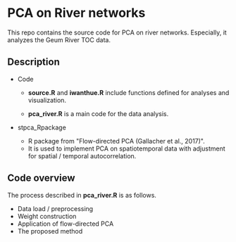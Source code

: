 # PCA on River networks

This repo contains the source code for PCA on river networks. Especially, it analyzes the Geum River TOC data. 


## Description

- Code
  - **source.R** and **iwanthue.R** include functions defined for analyses and visualization. 

  - **pca_river.R** is a main code for the data analysis.

- stpca_Rpackage
  - R package from "Flow-directed PCA (Gallacher et al., 2017)". 
  - It is used to implement PCA on spatiotemporal data with adjustment for spatial / temporal autocorrelation. 


## Code overview
The process described in **pca_river.R** is as follows.

- Data load / preprocessing
- Weight construction
- Application of flow-directed PCA 
- The proposed method
